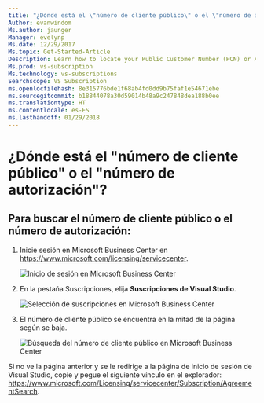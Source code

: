 ```yaml
---
title: "¿Dónde está el \"número de cliente público\" o el \"número de autorización\"? | Microsoft Docs"
Author: evanwindom
Ms.author: jaunger
Manager: evelynp
Ms.date: 12/29/2017
Ms.topic: Get-Started-Article
Description: Learn how to locate your Public Customer Number (PCN) or Authorization Number
Ms.prod: vs-subscription
Ms.technology: vs-subscriptions
Searchscope: VS Subscription
ms.openlocfilehash: 8e315776bde1f68ab4fd0dd9b75faf1e54671ebe
ms.sourcegitcommit: b18844078a30d59014b48a9c247848dea188b0ee
ms.translationtype: HT
ms.contentlocale: es-ES
ms.lasthandoff: 01/29/2018
---
```

# <a name="how-do-i-locate-my-public-customer-number-pcn-or-authorization-number"></a>¿Dónde está el "número de cliente público" o el "número de autorización"?

## <a name="to-locate-your-pcn-or-authorization-number"></a>Para buscar el número de cliente público o el número de autorización:

1.  Inicie sesión en Microsoft Business Center en https://www.microsoft.com/licensing/servicecenter.

    ![Inicio de sesión en Microsoft Business Center](_img/vlsc/vlsc-login.png)

2. En la pestaña Suscripciones, elija **Suscripciones de Visual Studio**.

    ![Selección de suscripciones en Microsoft Business Center](_img/vlsc/vlsc-subscriptions.png)

3. El número de cliente público se encuentra en la mitad de la página según se baja.
    
    ![Búsqueda del número de cliente público en Microsoft Business Center](_img/vlsc/vlsc-pcn.png)

Si no ve la página anterior y se le redirige a la página de inicio de sesión de Visual Studio, copie y pegue el siguiente vínculo en el explorador: https://www.microsoft.com/Licensing/servicecenter/Subscription/AgreementSearch.

